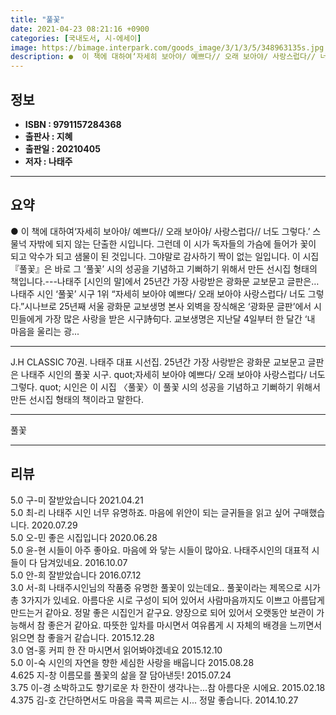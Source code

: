 ```yaml
---
title: "풀꽃"
date: 2021-04-23 08:21:16 +0900
categories: [국내도서, 시-에세이]
image: https://bimage.interpark.com/goods_image/3/1/3/5/348963135s.jpg
description: ●  이 책에 대하여‘자세히 보아야/ 예쁘다// 오래 보아야/ 사랑스럽다// 너도 그렇다.’ 스물넉 자밖에 되지 않는 단출한 시입니다. 그런데 이 시가 독자들의 가슴에 들어가 꽃이 되고 악수가 되고 샘물이 된 것입니다. 그야말로 감사하기 짝이 없는 일입니다. 이 시집 『풀꽃』은 바로 그 ‘풀꽃’ 시의 성
---
```


## **정보**

- **ISBN : 9791157284368**
- **출판사 : 지혜**
- **출판일 : 20210405**
- **저자 : 나태주**

------



## **요약**

●  이 책에 대하여‘자세히 보아야/ 예쁘다// 오래 보아야/ 사랑스럽다// 너도 그렇다.’ 스물넉 자밖에 되지 않는 단출한 시입니다. 그런데 이 시가 독자들의 가슴에 들어가 꽃이 되고 악수가 되고 샘물이 된 것입니다. 그야말로 감사하기 짝이 없는 일입니다. 이 시집 『풀꽃』은 바로 그 ‘풀꽃’ 시의 성공을 기념하고 기뻐하기 위해서 만든 선시집 형태의 책입니다.---나태주 [시인의 말]에서 25년간 가장 사랑받은 광화문 교보문고 글판은…나태주 시인 ‘풀꽃’ 시구 1위 “자세히 보아야 예쁘다/ 오래 보아야 사랑스럽다/ 너도 그렇다.”시나브로 25년째 서울 광화문 교보생명 본사 외벽을 장식해온 ‘광화문 글판’에서 시민들에게 가장 많은 사랑을 받은 시구詩句다. 교보생명은 지난달 4일부터 한 달간 ‘내 마음을 울리는 광...

------

J.H CLASSIC 70권. 나태주 대표 시선집. 25년간 가장 사랑받은 광화문 교보문고 글판은 나태주 시인의 풀꽃 시구.  quot;자세히 보아야 예쁘다/ 오래 보아야 사랑스럽다/ 너도 그렇다. quot; 시인은 이 시집 〈풀꽃〉이 풀꽃 시의 성공을 기념하고 기뻐하기 위해서 만든 선시집 형태의 책이라고 말한다.

------


풀꽃 

------


## **리뷰** 

5.0 구-미 잘받았습니다  2021.04.21 <br/>5.0 최-리 나태주 시인 너무 유명하죠. 마음에 위안이 되는 글귀들을 읽고 싶어 구매했습니다. 2020.07.29 <br/>5.0 오-민 좋은 시집입니다 2020.06.28 <br/>5.0 윤-현 시들이 아주 좋아요. 마음에 와 닿는 시들이 많아요. 나태주시인의 대표적 시들이 다 담겨있네요.  2016.10.07 <br/>5.0 안-희 잘받았습니다 2016.07.12 <br/>3.0 서-희 나태주시인님의 작품중 유명한 풀꽃이 있는데요.. 풀꽃이라는 제목으로 시가 총 3가지가 있네요. 아름다운 시로 구성이 되어 있어서 사람마음까지도 이쁘고 아름답게 만드는거 같아요. 정말 좋은 시집인거 같구요. 양장으로 되어 있어서 오랫동안 보관이 가능해서 참 좋은거 같아요. 따뜻한 잎차를 마시면서 여유롭게 시 자체의 배경을 느끼면서 읽으면 참 좋을거 같습니다. 2015.12.28 <br/>3.0 염-홍 커피 한 잔 마시면서 읽어봐야겠네요 2015.12.10 <br/>5.0 이-숙 시인의 자연을 향한 세심한 사랑을 배웁니다 2015.08.28 <br/>4.625 지-창 이름모를 풀꽃의 삶을 잘 담아낸듯! 2015.07.24 <br/>3.75 이-경 소박하고도 향기로운 차 한잔이 생각나는...참 아름다운 시에요. 2015.02.18 <br/>4.375 김-호 간단하면서도 마음을 콕콕 찌르는 시... 정말 좋습니다. 2014.10.27 <br/>